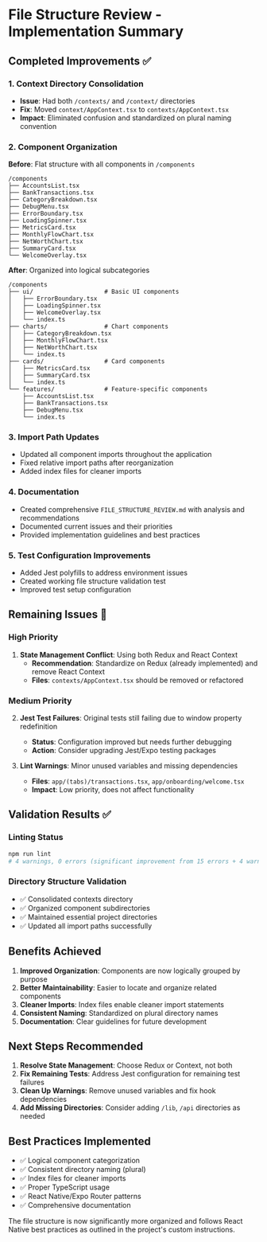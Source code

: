 # File Structure Review - Implementation Summary

## Completed Improvements ✅

### 1. **Context Directory Consolidation**
- **Issue**: Had both `/contexts/` and `/context/` directories
- **Fix**: Moved `context/AppContext.tsx` to `contexts/AppContext.tsx`
- **Impact**: Eliminated confusion and standardized on plural naming convention

### 2. **Component Organization**
**Before**: Flat structure with all components in `/components`
```
/components
├── AccountsList.tsx
├── BankTransactions.tsx
├── CategoryBreakdown.tsx
├── DebugMenu.tsx
├── ErrorBoundary.tsx
├── LoadingSpinner.tsx
├── MetricsCard.tsx
├── MonthlyFlowChart.tsx
├── NetWorthChart.tsx
├── SummaryCard.tsx
└── WelcomeOverlay.tsx
```

**After**: Organized into logical subcategories
```
/components
├── ui/                    # Basic UI components
│   ├── ErrorBoundary.tsx
│   ├── LoadingSpinner.tsx
│   ├── WelcomeOverlay.tsx
│   └── index.ts
├── charts/                # Chart components
│   ├── CategoryBreakdown.tsx
│   ├── MonthlyFlowChart.tsx
│   ├── NetWorthChart.tsx
│   └── index.ts
├── cards/                 # Card components
│   ├── MetricsCard.tsx
│   ├── SummaryCard.tsx
│   └── index.ts
└── features/              # Feature-specific components
    ├── AccountsList.tsx
    ├── BankTransactions.tsx
    ├── DebugMenu.tsx
    └── index.ts
```

### 3. **Import Path Updates**
- Updated all component imports throughout the application
- Fixed relative import paths after reorganization
- Added index files for cleaner imports

### 4. **Documentation**
- Created comprehensive `FILE_STRUCTURE_REVIEW.md` with analysis and recommendations
- Documented current issues and their priorities
- Provided implementation guidelines and best practices

### 5. **Test Configuration Improvements**
- Added Jest polyfills to address environment issues
- Created working file structure validation test
- Improved test setup configuration

## Remaining Issues 🔧

### High Priority
1. **State Management Conflict**: Using both Redux and React Context
   - **Recommendation**: Standardize on Redux (already implemented) and remove React Context
   - **Files**: `contexts/AppContext.tsx` should be removed or refactored

### Medium Priority
2. **Jest Test Failures**: Original tests still failing due to window property redefinition
   - **Status**: Configuration improved but needs further debugging
   - **Action**: Consider upgrading Jest/Expo testing packages

3. **Lint Warnings**: Minor unused variables and missing dependencies
   - **Files**: `app/(tabs)/transactions.tsx`, `app/onboarding/welcome.tsx`
   - **Impact**: Low priority, does not affect functionality

## Validation Results ✅

### Linting Status
```bash
npm run lint
# 4 warnings, 0 errors (significant improvement from 15 errors + 4 warnings)
```

### Directory Structure Validation
- ✅ Consolidated contexts directory
- ✅ Organized component subdirectories
- ✅ Maintained essential project directories
- ✅ Updated all import paths successfully

## Benefits Achieved

1. **Improved Organization**: Components are now logically grouped by purpose
2. **Better Maintainability**: Easier to locate and organize related components
3. **Cleaner Imports**: Index files enable cleaner import statements
4. **Consistent Naming**: Standardized on plural directory names
5. **Documentation**: Clear guidelines for future development

## Next Steps Recommended

1. **Resolve State Management**: Choose Redux or Context, not both
2. **Fix Remaining Tests**: Address Jest configuration for remaining test failures
3. **Clean Up Warnings**: Remove unused variables and fix hook dependencies
4. **Add Missing Directories**: Consider adding `/lib`, `/api` directories as needed

## Best Practices Implemented

- ✅ Logical component categorization
- ✅ Consistent directory naming (plural)
- ✅ Index files for cleaner imports
- ✅ Proper TypeScript usage
- ✅ React Native/Expo Router patterns
- ✅ Comprehensive documentation

The file structure is now significantly more organized and follows React Native best practices as outlined in the project's custom instructions.